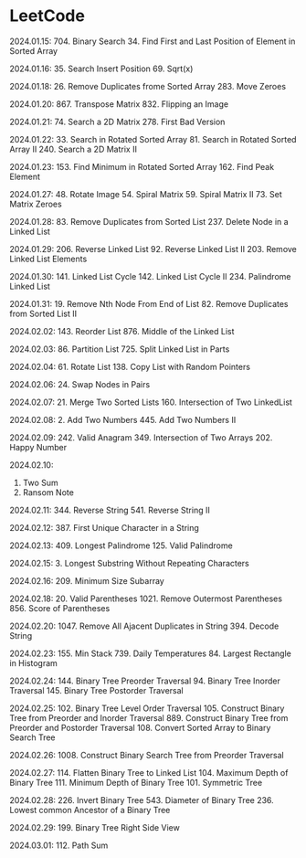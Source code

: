 # LeetCode

2024.01.15:
704. Binary Search
34. Find First and Last Position of Element in Sorted Array

2024.01.16:
35. Search Insert Position
69. Sqrt(x)

2024.01.18:
26. Remove Duplicates frome Sorted Array
283. Move Zeroes

2024.01.20:
867. Transpose Matrix
832. Flipping an Image

2024.01.21:
74. Search a 2D Matrix
278. First Bad Version

2024.01.22:
33. Search in Rotated Sorted Array
81. Search in Rotated Sorted Array II
240. Search a 2D Matrix II


2024.01.23:
153. Find Minimum in Rotated Sorted Array
162. Find Peak Element

2024.01.27:
48. Rotate Image
54. Spiral Matrix
59. Spiral Matrix II
73. Set Matrix Zeroes

2024.01.28:
83. Remove Duplicates from Sorted List
237. Delete Node in a Linked List

2024.01.29:
206. Reverse Linked List
92. Reverse Linked List II
203. Remove Linked List Elements

2024.01.30:
141. Linked List Cycle
142. Linked List Cycle II
234. Palindrome Linked List


2024.01.31:
19. Remove Nth Node From End of List
82. Remove Duplicates from Sorted List II

2024.02.02:
143. Reorder List
876. Middle of the Linked List

2024.02.03:
86. Partition List
725. Split Linked List in Parts

2024.02.04:
61. Rotate List
138. Copy List with Random Pointers

2024.02.06:
24. Swap Nodes in Pairs

2024.02.07:
21. Merge Two Sorted Lists
160. Intersection of Two LinkedList

2024.02.08:
2. Add Two Numbers
445. Add Two Numbers II

2024.02.09:
242. Valid Anagram
349. Intersection of Two Arrays
202. Happy Number

2024.02.10:
1. Two Sum
383. Ransom Note

2024.02.11:
344. Reverse String
541. Reverse String II

2024.02.12:
387. First Unique Character in a String

2024.02.13:
409. Longest Palindrome
125. Valid Palindrome

2024.02.15:
3. Longest Substring Without Repeating Characters

2024.02.16:
209. Minimum Size Subarray

2024.02.18:
20. Valid Parentheses
1021. Remove Outermost Parentheses
856. Score of Parentheses

2024.02.20:
1047. Remove All Ajacent Duplicates in String
394. Decode String

2024.02.23:
155. Min Stack
739. Daily Temperatures
84. Largest Rectangle in Histogram

2024.02.24:
144. Binary Tree Preorder Traversal
94. Binary Tree Inorder Traversal
145. Binary Tree Postorder Traversal

2024.02.25:
102. Binary Tree Level Order Traversal
105. Construct Binary Tree from Preorder and Inorder Traversal
889. Construct Binary Tree from Preorder and Postorder Traversal
108. Convert Sorted Array to Binary Search Tree

2024.02.26:
1008. Construct Binary Search Tree from Preorder Traversal

2024.02.27:
114. Flatten Binary Tree to Linked List
104. Maximum Depth of Binary Tree
111. Minimum Depth of Binary Tree
101. Symmetric Tree

2024.02.28:
226. Invert Binary Tree
543. Diameter of Binary Tree
236. Lowest common Ancestor of a Binary Tree

2024.02.29:
199. Binary Tree Right Side View

2024.03.01:
112. Path Sum

